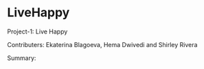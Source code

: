# LiveHappy

Project-1:
Live Happy

Contributers:
Ekaterina Blagoeva, Hema Dwivedi and Shirley Rivera

Summary: 

